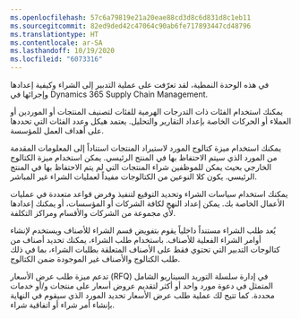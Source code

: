 ```yaml
---
ms.openlocfilehash: 57c6a79819e21a20eae88cd3d8c6d831d8c1eb11
ms.sourcegitcommit: 82ed9ded42c47064c90ab6fe717893447cd48796
ms.translationtype: HT
ms.contentlocale: ar-SA
ms.lasthandoff: 10/19/2020
ms.locfileid: "6073316"
---
```

في هذه الوحدة النمطية، لقد تعرّفت على عملية التدبير إلى الشراء وكيفية إعدادها وإجرائها في Dynamics 365 Supply Chain Management.

يمكنك استخدام الفئات ذات التدرجات الهرمية للفئات لتصنيف المنتجات أو الموردين أو العملاء أو الحركات الخاصة بإعداد التقارير والتحليل. يعتمد هيكل وعدد الفئات التي تحددها على أهداف العمل للمؤسسة.

يمكنك استخدام ميزة كتالوج المورد لاستيراد المنتجات استناداً إلى المعلومات المقدمة من المورد الذي سيتم الاحتفاظ بها في المنتج الرئيسي. يمكن استخدام ميزة الكتالوج الخارجي بحيث يمكن للموظفين شراء المنتجات التي لم يتم الاحتفاظ بها في المنتج الرئيسي. يكون كلا النوعين من الكتالوجات مفيداً لعمليات الشراء غير المباشر.
 
يمكنك استخدام سياسات الشراء وتحديد التوقيع لتنفيذ وفرض قواعد متعددة في عمليات الأعمال الخاصة بك. يمكن إعداد النهج لكافة الشركات أو المؤسسات، أو يمكنك إعدادها لأي مجموعة من الشركات والأقسام ومراكز التكلفة.

يُعد طلب الشراء مستنداً داخلياً يقوم بتفويض قسم الشراء للأصناف ويستخدم لإنشاء أوامر الشراء الفعلية للأصناف. باستخدام طلب الشراء، يمكنك تحديد أصناف من كتالوجات التدبير التي تحتوي فقط على الأصناف المتعلقة بطلبات الشراء، بما في ذلك طلب الكتالوج والأصناف غير الموجودة ضمن الكتالوج.

تدعم ميزة طلب عرض الأسعار (RFQ) في إدارة سلسلة التوريد السيناريو الشامل المتمثل في دعوة مورد واحد أو أكثر لتقديم عروض أسعار على منتجات و/أو خدمات محددة. كما تتيح لك عملية طلب عرض الأسعار تحديد المورد الذي سيقوم في النهاية بإنشاء أمر شراء أو اتفاقية شراء.
